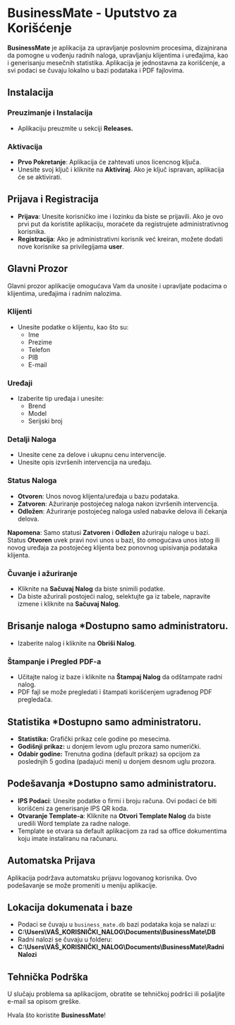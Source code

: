# BusinessMate - Uputstvo za Korišćenje

**BusinessMate** je aplikacija za upravljanje poslovnim procesima, dizajnirana da pomogne u vođenju radnih naloga, upravljanju klijentima i uređajima, kao i generisanju mesečnih statistika. Aplikacija je jednostavna za korišćenje, a svi podaci se čuvaju lokalno u bazi podataka i PDF fajlovima.

## Instalacija

### Preuzimanje i Instalacija
- Aplikaciju preuzmite u sekciji **Releases.**

### Aktivacija
- **Prvo Pokretanje**: Aplikacija će zahtevati unos licencnog ključa.
- Unesite svoj ključ i kliknite na **Aktiviraj**. Ako je ključ ispravan, aplikacija će se aktivirati.

## Prijava i Registracija
- **Prijava**: Unesite korisničko ime i lozinku da biste se prijavili. Ako je ovo prvi put da koristite aplikaciju, moraćete da registrujete administrativnog korisnika.
- **Registracija**: Ako je administrativni korisnik već kreiran, možete dodati nove korisnike sa privilegijama **user**.

## Glavni Prozor
Glavni prozor aplikacije omogućava Vam da unosite i upravljate podacima o klijentima, uređajima i radnim nalozima.

### Klijenti
- Unesite podatke o klijentu, kao što su:
  - Ime
  - Prezime
  - Telefon
  - PIB
  - E-mail

### Uređaji
- Izaberite tip uređaja i unesite:
  - Brend
  - Model
  - Serijski broj

### Detalji Naloga
- Unesite cene za delove i ukupnu cenu intervencije.
- Unesite opis izvršenih intervencija na uređaju.

### Status Naloga
- **Otvoren**: Unos novog klijenta/uređaja u bazu podataka.
- **Zatvoren**: Ažuriranje postojećeg naloga nakon izvršenih intervencija.
- **Odložen**: Ažuriranje postojećeg naloga usled nabavke delova ili čekanja delova.

**Napomena**: Samo statusi **Zatvoren** i **Odložen** ažuriraju naloge u bazi. Status **Otvoren** uvek pravi novi unos u bazi, što omogućava unos istog ili novog uređaja za postojećeg klijenta bez ponovnog upisivanja podataka klijenta.

### Čuvanje i ažuriranje
- Kliknite na **Sačuvaj Nalog** da biste snimili podatke.
- Da biste ažurirali postojeći nalog, selektujte ga iz tabele, napravite izmene i kliknite na **Sačuvaj Nalog**.

## Brisanje naloga *Dostupno samo administratoru.
- Izaberite nalog i kliknite na **Obriši Nalog**.

### Štampanje i Pregled PDF-a
- Učitajte nalog iz baze i kliknite na **Štampaj Nalog** da odštampate radni nalog.
- PDF fajl se može pregledati i štampati korišćenjem ugrađenog PDF pregledača.

## Statistika *Dostupno samo administratoru.
- **Statistika:** Grafički prikaz cele godine po mesecima. 
- **Godišnji prikaz:** u donjem levom uglu prozora samo numerički.
- **Odabir godine:** Trenutna godina (default prikaz) sa opcijom za poslednjih 5 godina (padajući meni) u donjem desnom uglu prozora.

## Podešavanja *Dostupno samo administratoru.
- **IPS Podaci**: Unesite podatke o firmi i broju računa. Ovi podaci će biti korišćeni za generisanje IPS QR koda.
- **Otvaranje Template-a**: Kliknite na **Otvori Template Nalog** da biste uredili Word template za radne naloge.
- Template se otvara sa default aplikacijom za rad sa office dokumentima koju imate instaliranu na računaru.

## Automatska Prijava
Aplikacija podržava automatsku prijavu logovanog korisnika. Ovo podešavanje se može promeniti u meniju aplikacije.

## Lokacija dokumenata i baze
- Podaci se čuvaju u `business_mate.db` bazi podataka koja se nalazi u:
- **C:\Users\VAŠ_KORISNIČKI_NALOG\Documents\BusinessMate\DB**
- Radni nalozi se čuvaju u folderu:
- **C:\Users\VAŠ_KORISNIČKI_NALOG\Documents\BusinessMate\Radni Nalozi**

## Tehnička Podrška
U slučaju problema sa aplikacijom, obratite se tehničkoj podršci ili pošaljite e-mail sa opisom greške.

Hvala što koristite **BusinessMate**!

